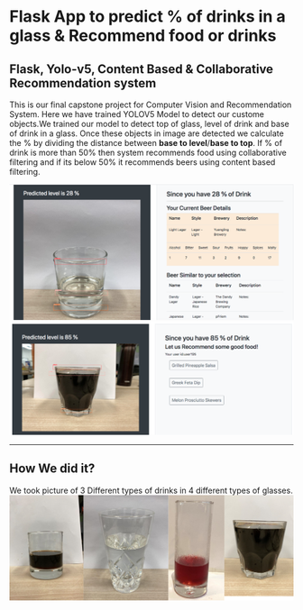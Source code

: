 <h1>Flask App to predict % of drinks in a glass & Recommend food or drinks</h1>
<h2>Flask, Yolo-v5, Content Based & Collaborative Recommendation system</h2>
<p>This is our final capstone project for Computer Vision and Recommendation System. Here we have trained YOLOV5 Model to detect our custome objects.We trained our model to detect top of glass, level of drink and base of drink in a glass. Once these objects in image are detected we calculate the % by dividing the distance between <b>base to level</b>/<b>base to top</b>. If % of drink is more than 50% then system recommends food using collaborative filtering and if its below 50% it recommends beers using content based filtering.</p>
<img src="drinksless.png">
<img src="drinksmore.png">
<hr>
<h2>How We did it?</h2>
<p>We took picture of 3 Different types of drinks in 4 different types of glasses.
<img src="glassnliquid.jpg">
</p>
